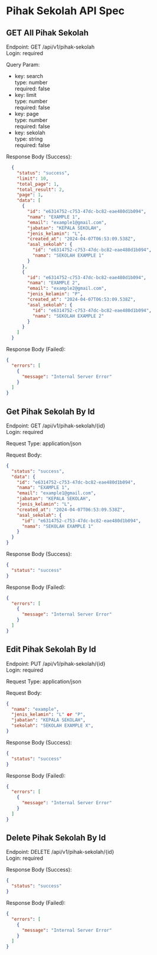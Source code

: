 # Pihak Sekolah API Spec

## GET All Pihak Sekolah
Endpoint: GET /api/v1/pihak-sekolah\
Login: required

Query Param:
- key: search\
  type: number\
  required: false
- key: limit\
  type: number\
  required: false
- key: page\
  type: number\
  required: false
- key: sekolah\
  type: string\
  required: false

Response Body (Success):
```json
  {
    "status": "success",
    "limit": 10,
    "total_page": 1,
    "total_result": 2,
    "page": 1,
    "data": [
      {
        "id": "e6314752-c753-47dc-bc82-eae480d1b094",
        "nama": "EXAMPLE 1",
        "email": "example1@gmail.com",
        "jabatan": "KEPALA SEKOLAH",
        "jenis_kelamin": "L",
        "created_at": "2024-04-07T06:53:09.538Z",
        "asal_sekolah": {
          "id": "e6314752-c753-47dc-bc82-eae480d1b094",
          "nama": "SEKOLAH EXAMPLE 1"
        }
      },
      {
        "id": "e6314752-c753-47dc-bc82-eae480d1b094",
        "nama": "EXAMPLE 2",
        "email": "example2@gmail.com",
        "jenis_kelamin": "P",
        "created_at": "2024-04-07T06:53:09.538Z",
        "asal_sekolah": {
          "id": "e6314752-c753-47dc-bc82-eae480d1b094",
          "nama": "SEKOLAH EXAMPLE 2"
        }
      }
    ]
  }
```

Response Body (Failed):
```json
{
  "errors": [
    {
      "message": "Internal Server Error"
    }
  ]
}
```

## Get Pihak Sekolah By Id
Endpoint: GET /api/v1/pihak-sekolah/{id}\
Login: required

Request Type: application/json

Request Body:
```json
{
  "status": "success",
  "data": {
    "id": "e6314752-c753-47dc-bc82-eae480d1b094",
    "nama": "EXAMPLE 1",
    "email": "example1@gmail.com",
    "jabatan": "KEPALA SEKOLAH",
    "jenis_kelamin": "L",
    "created_at": "2024-04-07T06:53:09.538Z",
    "asal_sekolah": {
      "id": "e6314752-c753-47dc-bc82-eae480d1b094",
      "nama": "SEKOLAH EXAMPLE 1"
    }
  }
}
```

Response Body (Success):
```json
{
  "status": "success"
}
```

Response Body (Failed):
```json
{
  "errors": [
    {
      "message": "Internal Server Error"
    }
  ]
}
```

## Edit Pihak Sekolah By Id
Endpoint: PUT /api/v1/pihak-sekolah/{id}\
Login: required

Request Type: application/json

Request Body:
```json
{
  "nama": "example",
  "jenis_kelamin": "L" or "P",
  "jabatan": "KEPALA SEKOLAH",
  "sekolah": "SEKOLAH EXAMPLE X",
}
```

Response Body (Success):
```json
{
  "status": "success"
}
```

Response Body (Failed):
```json
{
  "errors": [
    {
      "message": "Internal Server Error"
    }
  ]
}
```

## Delete Pihak Sekolah By Id
Endpoint: DELETE /api/v1/pihak-sekolah/{id}\
Login: required

Response Body (Success):
```json
{
  "status": "success"
}
```

Response Body (Failed):
```json
{
  "errors": [
    {
      "message": "Internal Server Error"
    }
  ]
}
```
